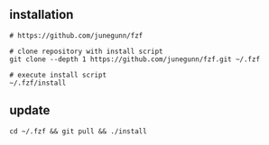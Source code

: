 ## installation
```
# https://github.com/junegunn/fzf

# clone repository with install script
git clone --depth 1 https://github.com/junegunn/fzf.git ~/.fzf

# execute install script
~/.fzf/install
```

## update
```
cd ~/.fzf && git pull && ./install
```

